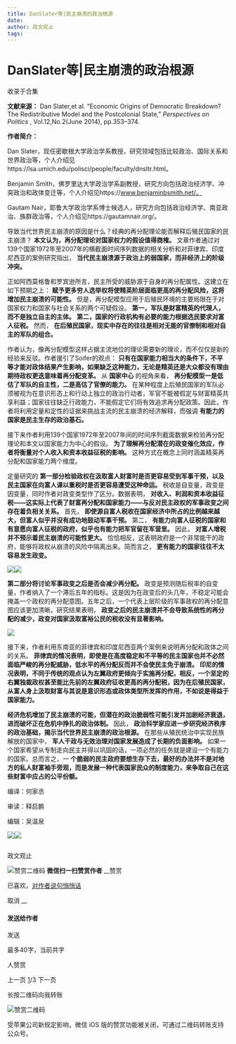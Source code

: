 ```yaml
---
title: DanSlater等|民主崩溃的政治根源
date: 
author: 政文观止
tags: 
---
```

# DanSlater等|民主崩溃的政治根源


收录于合集

**文献来源：** Dan Slater,et al. “Economic Origins of Democratic Breakdown? The
Redistributive Model and the Postcolonial State,” _Perspectives on Politics_ ,
Vol.12,No.2(June 2014), pp.353–374.

  

 **作者简介：**

Dan
Slater，现任密歇根大学政治学系教授，研究领域包括比较政治、国际关系和世界政治等，个人介绍见https://lsa.umich.edu/polisci/people/faculty/dnsltr.html。

Benjamin
Smith，佛罗里达大学政治学系副教授，研究方向包括政治经济学、冲突政治和政体变迁等，个人介绍见https://www.benjaminbsmith.net/。

Gautam Nair，耶鲁大学政治学系博士候选人，研究方向包括政治经济学、南亚政治、族群政治等，个人介绍见https://gautamnair.org/。

  

  

导致当代世界民主崩溃的原因是什么？经典的再分配理论能否解释后殖民国家的民主崩溃？ **本文认为，再分配理论对国家权力的假设值得商榷。**
文章作者通过对139个国家1972年至2007年的横截面时间序列数据的相关分析和对菲律宾、印度尼西亚的案例研究指出，
**当代民主崩溃源于政治上的弱国家，而非经济上的阶级冲突。**

正如阿西莫格鲁和罗宾逊所言，民主所受的威胁源于自身的再分配属性。这建立在如下预期之上：
**赋予更多穷人选举权将使精英阶层面临更高的再分配风险，这将增加民主崩溃的可能性。**
但是，再分配模型应用于后殖民环境的主要局限在于对国家权力和国家与社会关系的两个可疑假设。 **第一，军队是财富精英的代理人，而不是独立自主的主体。**
**第二，国家的行政机构有必要的能力根据选民要求对富人征税。** 然而， **在后殖民国家，现实中存在的往往是相对无能的官僚制和相对自主的军队的组合。**

作者认为，像再分配模型这样占据主流地位的理论需要新的理论，而不仅仅是新的经验来反驳。作者援引了Soifer的观点：
**只有在国家能力相当大的条件下，不平等才能对政体结果产生影响，如果缺乏这种能力，无论是精英还是大众都没有理由期待政权更迭意味着再分配变革。** 从
**国家中心** 的视角来看， **再分配模型一是低估了军队的自主性，二是高估了官僚的能力。**
在某种程度上后殖民国家的军队必须被视为在意识形态上和行动上独立的政治行动者，军官不能被假定与财富精英共享利益；国家往往缺乏行政能力，不能假定它们将有效追求再分配政策。因此，作者将利用定量和定性的证据来挑战主流的民主崩溃的经济解释，而强调
**有能力的国家是民主生存的政治基石。**

接下来作者利用139个国家1972年至2007年间的时间序列截面数据来检验再分配理论和本文以国家能力为中心的假设。
**为了理解再分配潜在的政变催化效应，作者将衡量对个人收入和资本收益征税的影响。** 这种方式在概念上同时涵盖精英再分配和国家能力两个维度。

定量研究的 **第一部分检验政权在汲取富人财富时是否更容易受到军事干预，以及民主国家在向富人课以重税时是否更容易遭受这种命运。**
税收是自变量，政变是因变量，同时作者对政变类型作了区分。数据表明，
**对收入、利润和资本收益征税——这实际上代表了财富再分配和国家能力——与反对民主政权的军事政变之间存在着负相关关系。** 首先，
**即使源自富人税收在国家经济中所占的比例越来越大，但富人似乎并没有成功地鼓动军事干预。** 第二，
**有能力向富人征税的国家和有意愿向富人征税的政府，似乎也有能力把军官留在军营里。** 因此， **对富人增税并不预示着民主崩溃的可能性更大。**
恰恰相反，这表明政府是一个非常能干的政府，能够将政权从崩溃的风险中隔离出来。简而言之， **更有能力的国家往往不太容易发生政变。**

  

![](/images/448/2.png)![](/images/448/3.png)

  

 **第二部分将讨论军事政变之后是否会减少再分配。**
政变是预测随后税率的自变量，作者纳入了一个滞后五年的指标。这是因为在政变后的头几年，不稳定可能会掩盖一个政权的再分配意图。五年之后，一个代表上层阶级的军事政权的再分配意图应该更加清晰。研究结果表明，
**政变之后的民主崩溃并不会导致系统性的再分配的减少，政变对国家汲取富裕公民的税收没有显著影响。**

  

![](/images/448/4.png)

  

接下来，作者利用东南亚的菲律宾和印度尼西亚两个案例来说明再分配和政体之间的关系。
**菲律宾的情况表明，即使是在高度稳定和不平等的民主国家也并不必然面临严峻的再分配威胁，低水平的再分配反而并不会使民主免于崩溃。**
**印尼的情况表明，不同于传统的观点认为左翼政府更倾向于实施再分配，相反，一个坚定的右翼独裁政权甚至能比先前的左翼政府征收更高的再分配税，因为在后殖民国家，从富人身上汲取财富与其说是意识形态或政体类型所发挥的作用，不如说是得益于国家能力。**

**经济危机增加了民主崩溃的可能，但潜在的政治脆弱性可能引发并加剧经济衰退，进而破坏正在危机中挣扎的政治体制。** 因此，
**政治科学家应进一步研究经济秩序的政治基础，揭示当代世界民主崩溃的政治根源。** 在那些从殖民统治中实现民族解放的国家中，
**军人干政与无效治理对国家发展造成了长期的负面影响。**
如果一个国家希望从专制走向民主并得以巩固的话，一项必然的任务就是建设一个有能力的国家。总而言之，一
**个脆弱的民主政府要想生存下去，最好的办法并不是对地方的私人财富袖手旁观，而是发展一种代表国家民众的制度能力，来争取自己在这些财富中应占的公平份额。**

编译：何家丞

审读：释启鹏

编辑：吴温泉

![](/images/448/5.jpeg)![](/images/448/6.jpeg)

  

![]()

政文观止

![赞赏二维码]() **微信扫一扫赞赏作者** __赞赏

已喜欢，[对作者说句悄悄话](javascript:;)

取消 __

#### 发送给作者

发送

最多40字，当前共字

[](javascript:;) 人赞赏

上一页 [1](javascript:;)/3 下一页

长按二维码向我转账

![赞赏二维码]()

受苹果公司新规定影响，微信 iOS 版的赞赏功能被关闭，可通过二维码转账支持公众号。

